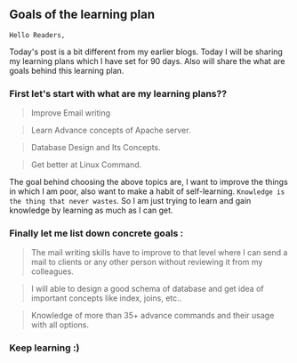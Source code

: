 ## Goals of the learning plan 

`Hello Readers,`

Today's post is a bit different from my earlier blogs. Today I will be sharing my learning plans which I have set for 90 days.
Also will share the what are goals behind this learning plan.

### First let's start with what are my learning plans??

> Improve Email writing 

> Learn Advance concepts of Apache server.

> Database Design and Its Concepts.

> Get better at Linux Command.

The goal behind choosing the above topics are, I want to improve the things in which I am poor, also want to make a habit of self-learning.
`Knowledge is the thing that never wastes`. So I am just trying to learn and gain knowledge by learning as much as I can get.

### Finally let me list down concrete goals :

> The mail writing skills have to improve to that level where I can send a mail to clients or any other person without reviewing it from my colleagues.

> I will able to design a good schema of database and get idea of important concepts like index, joins, etc..

> Knowledge of more than 35+ advance commands and their usage with all options.

### Keep learning :)
